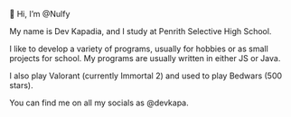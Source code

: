 👋 Hi, I’m @Nulfy

My name is Dev Kapadia, and I study at Penrith Selective High School.

I like to develop a variety of programs, usually for hobbies or as small projects for school. My programs are usually written in either JS or Java.

I also play Valorant (currently Immortal 2) and used to play Bedwars (500 stars).

You can find me on all my socials as @devkapa.
